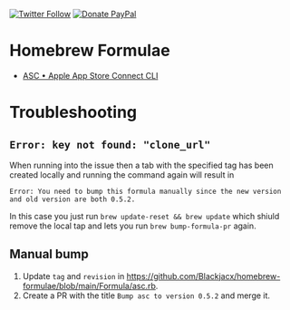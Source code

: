 [![Twitter Follow](https://img.shields.io/badge/Follow-%40Blackjacx-1DA1F2?logo=twitter)](https://twitter.com/intent/follow?original_referer=https%3A%2F%2Fgithub.com%2Fblackjacx&screen_name=Blackjacxxx)
[![Donate PayPal](https://img.shields.io/badge/Donate-PayPal-0079c1?logo=paypal)](https://www.paypal.me/STHEROLD)

# Homebrew Formulae

- [ASC • Apple App Store Connect CLI](https://github.com/Blackjacx/Assist)

# Troubleshooting

## `Error: key not found: "clone_url"`

When running into the issue then a tab with the specified tag has been created locally and running the command again will result in 

```
Error: You need to bump this formula manually since the new version
and old version are both 0.5.2.
```

In this case you just run `brew update-reset && brew update` which shiuld remove the local tap and lets you run `brew bump-formula-pr` again.

## Manual bump

1. Update `tag` and `revision` in https://github.com/Blackjacx/homebrew-formulae/blob/main/Formula/asc.rb.
2. Create a PR with the title `Bump asc to version 0.5.2` and merge it.
